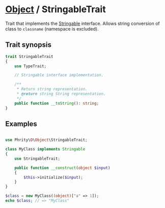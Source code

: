 # [Object](../Object.md) / StringableTrait

Trait that implements the [Stringable](https://www.php.net/manual/en/class.stringable) interface.
Allows string conversion of class to `classname` (namespace is excluded).

## Trait synopsis

```php
trait StringableTrait
{
    use TypeTrait;

    // Stringable interface implementation.

    /**
     * Return string representation.
     * @return string String representation.
     */
    public function __toString(): string;
}
```

## Examples

```php

use Phrity\O\Object\StringableTrait;

class MyClass implements Stringable
{
    use StringableTrait;

    public function __construct(object $input)
    {
        $this->initialize($input);
    }
}

$class = new MyClass((object)["a" => 1]);
echo $class; // => "MyClass"
```
